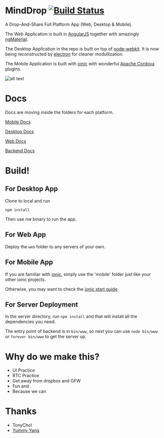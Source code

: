 # MindDrop [![Build Status](https://travis-ci.org/buildmind-tech/MindDrop.svg?branch=master)](https://travis-ci.org/buildmind-tech/MindDrop)
A Drop-And-Share Full Platform App (Web, Desktop & Mobile).

The Web Application is built in [AngularJS](https://angularjs.org/) together with amazingly [ngMaterial](https://material.angularjs.org).

The Desktop Application in the repo is built on top of [node-webkit](https://github.com/nwjs/nw.js). It is now being reconstructed by [electron](https://github.com/atom/electron) for cleaner modullization.

The Mobile Application is built with [ionic](http://ionicframework.com/) with wonderful [Apache Cordova](http://cordova.apache.org/) plugins.

![alt text](http://drop.buildmind.org/favicon.png "Mind-Drop")

# Docs
Docs are moving inside the folders for each platform.

[Mobile Docs](https://github.com/buildmind-tech/MindDrop/blob/master/mobile/mobile.doc.md)

[Desktop Docs](https://github.com/buildmind-tech/MindDrop/blob/master/app/desktop.doc.md)

[Web Docs]()

[Backend Docs](https://github.com/buildmind-tech/MindDrop/blob/master/server/server.doc.md)

# Build!
## For Desktop App

Clone to local and run 

    npm install
    
Then use nw binary to run the app.

## For Web App

Deploy the `web` folder to any servers of your own.

## For Mobile App

If you are familiar with [ionic](http://ionicframework.com/), simply use the 'mobile' folder just like your other ionic projects. 

Otherwise, you may want to check the [ionic start guide](http://ionicframework.com/getting-started/)

## For Server Deployment

In the server directory, run `npm install` and that will install all the dependencies you need.

The entry point of backend is in `bin/www`, so next you can use `node bin/www` or `forever bin/www` to get the server up.

# Why do we make this?

* UI Practice
* RTC Practice
* Get away from dropbox and GFW
* Fun and
* Because we can

# Thanks
* TonyChol
* [Yummy Yang](https://github.com/oopsyummy)

